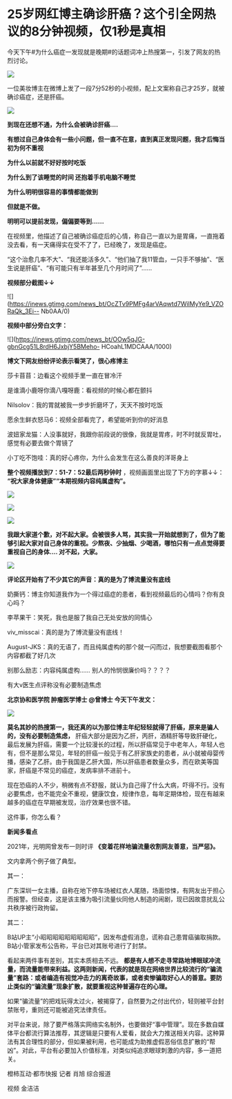 # 25岁网红博主确诊肝癌？这个引全网热议的8分钟视频，仅1秒是真相

今天下午#为什么癌症一发现就是晚期#的话题词冲上热搜第一，引发了网友的热烈讨论。

![](https://inews.gtimg.com/news_bt/ORp1PQxgnBqfoa3mNj72Hb0gEV03TzSKrCpiea3Q-dqhsAA/1000)

一位美妆博主在微博上发了一段7分52秒的小视频，配上文案称自己才25岁，就被确诊癌症，还是肝癌。

![](https://inews.gtimg.com/news_bt/O0BuUp3Yd6euhr6N8U3QpKXcUNglD5IsR0Vj2EWTLhaCgAA/1000)

**到现在还想不通，为什么会被确诊肝癌....**

**有想过自己身体会有一些小问题，但一直不在意，直到真正发现问题，我才后悔当初为何不重视**

**为什么以前就不好好按时吃饭**

**为什么到了该睡觉的时间 还抱着手机电脑不睡觉**

**为什么明明很容易的事情都能做到**

**但就是不做。**

**明明可以提前发现，偏偏要等到......**

在视频里，他描述了自己被确诊癌症后的心情，称自己一直以为是胃痛，一直拖着没去看，有一天痛得实在受不了了，已经晚了，发现是癌症。

“这个治愈几率不大”、“我还能活多久”、“他们抽了我11管血，一只手不够抽”、“医生说是肝癌”、“有可能只有半年甚至几个月时间了”……

**视频部分截图↓↓**

![](https://inews.gtimg.com/news_bt/OcZTv9PMFg4arVAqwtd7WilMyYe9_VZORaQk_3Ei--
Nb0AA/0)

**视频中部分旁白文字：**

![](https://inews.gtimg.com/news_bt/OOw5qJG-gbnGcg51L8rdH6JxbjY5BMeho-
HCoahL1MDCAAA/1000)

**博文下网友纷纷评论表示看哭了，很心疼博主**

莎卡苜苜：边看这个视频手里一直在冒冷汗

是谁滴小鹿呀你滴八嘎呀鹿：看视频的时候心都在颤抖

Nilsolov：我的胃就被我一步步折磨坏了，天天不按时吃饭

愿余生鲜衣怒马6：视频全部看完了，希望能听到你的好消息

波妞家龙猫：人没事就好，我跟你前段说的很像，我就是胃疼，时不时就反胃吐，感觉有必要去做个胃镜了

小丁吃不饱哇：真的好心疼你，为什么会发生在这么善良的洋哥身上

**整个视频播放到7：51-7：52最后两秒钟时** ，视频画面里出现了下方的字慕↓↓： **“祝大家身体健康”“本期视频内容纯属虚构”。**

![](https://inews.gtimg.com/news_bt/O9eAOmNZHzO_uga1LD3XdLK7dQp52UR79BsxW2wV7LuB4AA/1000)

![](https://inews.gtimg.com/news_bt/OSzadb2fcOisIS2rjlSAW85-X_1V0EOiXrlHyV_gBDicIAA/1000)

![](https://inews.gtimg.com/news_bt/OMd6CGMtf0aWJVXKMTOffvqPz9njtsiq_RDVAbY9IgCfMAA/1000)

**我跟大家道个歉，对不起大家。会被很多人骂，其实我一开始就想到了，但为了能够引起大家对自己身体的重视。少熬夜、少抽烟、少喝酒，哪怕只有一点点觉得要重视自己的身体....
对不起，大家。**

![](https://inews.gtimg.com/news_bt/Ofc_AqncyrTNyFOBShi2Lil4kRzL8QonZ3buU2YMxvZLUAA/1000)

**评论区开始有了不少其它的声音：真的是为了博流量没有底线**

奶撕钙：博主你知道我作为一个得过癌症的患者，看到视频最后的心情吗？你有良心吗？

李苹果干：笑死，我也是服了我自己无处安放的同情心

viv_misscai：真的是为了博流量没有底线！

August-JKS：真的无语了，而且纯属虚构的那个就一闪而过，我想要截图看那个内容都截了好几次

别那么励志：内容纯属虚构…… 别人的怜悯很廉价吗？？？？

有大v医生点评称没有必要制造焦虑

**北京协和医学院 肿瘤医学博士 @曾博士 今天下午发文：**

![](https://inews.gtimg.com/news_bt/Osy9HdEAFOkO3gXQ6kW07FywSNV66JZYFofJjHs_dcnQ8AA/1000)

**莫名其妙的热搜第一，我还真的以为那位博主年纪轻轻就得了肝癌，原来是骗人的，没有必要制造焦虑，**
肝癌大部分是因为乙肝，丙肝，酒精肝等导致肝硬化，最后发展为肝癌，需要一个比较漫长的过程，所以肝癌常见于中老年人，年轻人也有，但不是那么常见，年轻的肝癌一般见于有乙肝家族史的患者，从小就被母婴传播，感染了乙肝。由于我国是乙肝大国，所以肝癌患者数量众多，而在欧美等国家，肝癌是不常见的癌症，发病率排不进前十。

现在恐癌的人不少，稍微有点不舒服，就认为自己得了什么大病，吓得不行。没有必要焦虑，也不能完全不重视，健康饮食，规律作息，每年定期体检，现在有越来越多的癌症在早期被发现，治疗效果也很不错。

这件事，你怎么看？

**新闻多看点**

2021年，光明网曾发布一则时评 **《变着花样地骗流量收割网友善意，当严惩》。**

文内拿两个例子做了典型。

其一：

广东深圳一女主播，自称在地下停车场被红衣人尾随，场面惊悚，有网友出于担心而报警。但经查，这是该主播为吸引流量伙同他人制造的闹剧，现已因故意扰乱公共秩序被行政拘留。

其二：

B站UP主“小昭昭昭昭昭昭昭昭昭”，因发布虚假消息，谎称自己患胃癌骗取捐款。B站小管家发布公告称，平台已对其账号进行了封禁。

看起来两件事有差别，其实本质相去不远。
**都是有人想不走寻常路地博眼球冲流量，而流量能带来利益。这两则新闻，代表的就是现在网络世界比较流行的“骗流量”套路：或者编造有视觉冲击力的离奇故事，或者卖惨骗取好心人的善意。要防止类似的“骗流量”现象扩散，就要重视这种普遍存在的心理。**

如果“骗流量”的把戏玩得太过火，被揭穿了，自然要为之付出代价，轻则被平台封禁账号，重则还可能被追究法律责任。

对平台来说，除了要严格落实网络实名制外，也要做好“事中管理”。现在多数自媒体平台都流行算法推荐，其逻辑是只要有人爱看，就会大力推送相关内容。这种算法有其合理性的部分，但如果被利用，也可能成为助推虚假恶俗信息扩散的“帮凶”。对此，平台有必要加入价值标准，对类似纯追求眼球刺激的内容，多一道把关。

橙柿互动·都市快报 记者 肖旭 综合报道

视频 金洁洁

